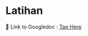 # Latihan

🔗 Link to Googledoc : [Tap Here](https://docs.google.com/document/d/1lfMbDzYQ5OAMR0bdwOt9Z6JC0lATKUIOoggjxvVjkCk/edit?usp=sharing)